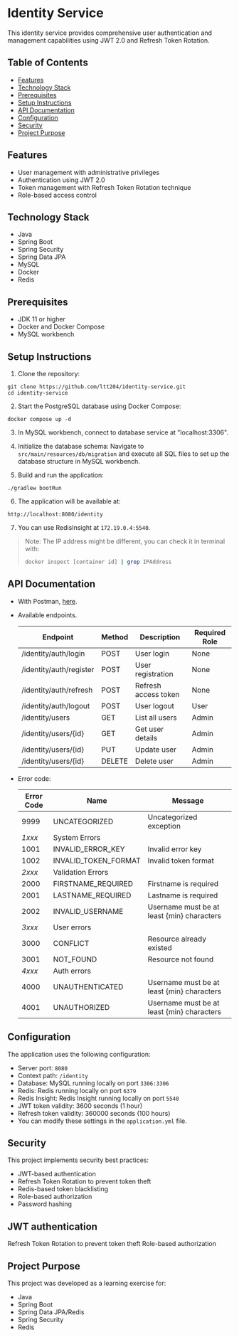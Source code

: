 # Identity Service
This identity service provides comprehensive user authentication and management capabilities using JWT 2.0 and Refresh Token Rotation.

## Table of Contents
- [Features](#features)
- [Technology Stack](#technology-stack)
- [Prerequisites](#prerequisites)
- [Setup Instructions](#setup-instructions)
- [API Documentation](#api-documentation)
- [Configuration](#configuration)
- [Security](#security)
- [Project Purpose](#project-purpose)


## Features
- User management with administrative privileges
- Authentication using JWT 2.0
- Token management with Refresh Token Rotation technique
- Role-based access control

## Technology Stack
- Java
- Spring Boot
- Spring Security
- Spring Data JPA
- MySQL
- Docker
- Redis

## Prerequisites
- JDK 11 or higher
- Docker and Docker Compose
- MySQL workbench

## Setup Instructions
1. Clone the repository:

```
git clone https://github.com/ltt204/identity-service.git
cd identity-service
```

2. Start the PostgreSQL database using Docker Compose:

``` 
docker compose up -d
```

3. In MySQL workbench, connect to database service at "localhost:3306".

4. Initialize the database schema: Navigate to `src/main/resources/db/migration` and execute all SQL files to set up the database structure in MySQL workbench.

5. Build and run the application:
```
./gradlew bootRun
```

6. The application will be available at:
```
http://localhost:8080/identity
```

7. You can use RedisInsight at `172.19.0.4:5540`.
> Note: The IP address might be different, you can check it in terminal with:
>  ```bash
>  docker inspect [container id] | grep IPAddress
>  ```


## API Documentation 
- With Postman, [here](https://web.postman.co/workspace/My-Workspace~c548a04e-af06-4da2-893c-6d798885d848/collection/38352708-d661f49f-f537-40f6-bbac-ff86302da1a1?action=share&source=copy-link&creator=38352708&active-environment=dafc7c87-238c-434b-93a1-89aaa98c0047).
- Available endpoints.

    |Endpoint |	Method	| Description	| Required Role|
    |---|---|---|---|
    /identity/auth/login|	POST|	User login	|None|
    /identity/auth/register|	POST|	User registration	|None|
    /identity/auth/refresh|	POST|	Refresh access token	|None|
    /identity/auth/logout|	POST|	User logout	|User|
    /identity/users	|GET|	List all users	|Admin|
    /identity/users/{id}	|GET|	Get user details	|Admin|
    /identity/users/{id}	|PUT|	Update user	|Admin|
    /identity/users/{id}	|DELETE|	Delete user	|Admin|

- Error code:

    Error Code|	Name|	Message|
    ---|---|---|
    9999|	UNCATEGORIZED|	Uncategorized exception|
    _1xxx_|	System Errors	|	||
    1001|	INVALID_ERROR_KEY|	Invalid error key|
    1002|	INVALID_TOKEN_FORMAT|	Invalid token format|
    _2xxx_	|Validation Errors |||	
    2000|	FIRSTNAME_REQUIRED|	Firstname is required||
    2001|	LASTNAME_REQUIRED|	Lastname is required|	
    2002|	INVALID_USERNAME|	Username must be at least {min} characters|	
    _3xxx_|   User errors |||	
    3000|	CONFLICT|	Resource already existed|
    3001|	NOT_FOUND|	Resource not found|
    _4xxx_|   Auth errors |||
    4000|	UNAUTHENTICATED|	Username must be at least {min} characters|
    4001|	UNAUTHORIZED|	Username must be at least {min} characters|
## Configuration
The application uses the following configuration:

- Server port: `8080`
- Context path: `/identity`
- Database: MySQL running locally on port `3306:3306`
- Redis: Redis running locally on port `6379`
- Redis Insight: Redis Insight running locally on port `5540`
- JWT token validity: 3600 seconds (1 hour)
- Refresh token validity: 360000 seconds (100 hours)
- You can modify these settings in the `application.yml` file.

## Security
This project implements security best practices:
- JWT-based authentication
- Refresh Token Rotation to prevent token theft
- Redis-based token blacklisting
- Role-based authorization
- Password hashing

## JWT authentication
Refresh Token Rotation to prevent token theft
Role-based authorization

## Project Purpose
This project was developed as a learning exercise for:

- Java
- Spring Boot
- Spring Data JPA/Redis
- Spring Security
- Redis
